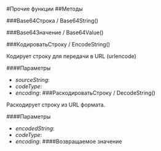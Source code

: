 
#Прочие функции
##Методы
    
###Base64Строка / Base64String()
    
###Base64Значение / Base64Value()
    
###КодироватьСтроку / EncodeString()
    
    
    
Кодирует строку для передачи в URL (urlencode)


  
  
####Параметры

* *sourceString*: 
* *codeType*: 
* *encoding*: 
###РаскодироватьСтроку / DecodeString()
    
    
    
Раскодирует строку из URL формата.


  
  
####Параметры

* *encodedString*: 
* *codeType*: 
* *encoding*: 
####Возвращаемое значение
